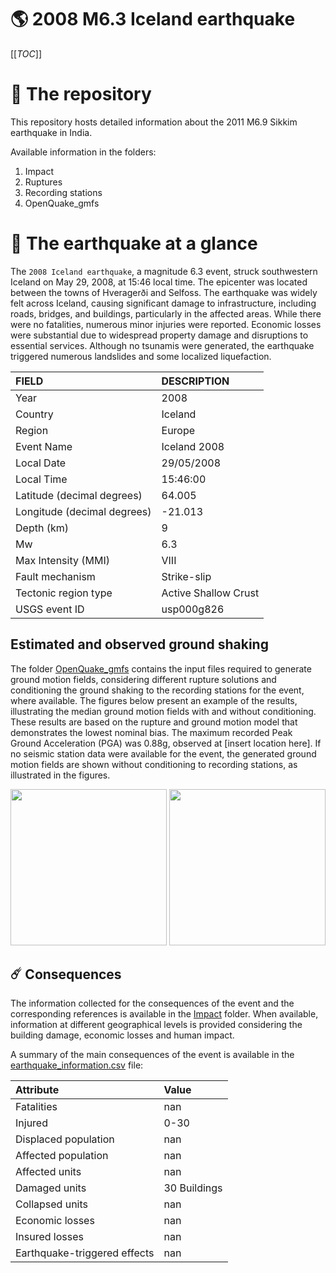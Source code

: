 # 🌎 2008 M6.3 Iceland earthquake
[[_TOC_]]

# 📂 The repository

This repository hosts detailed information about the 2011 M6.9 Sikkim earthquake in India.

Available information in the folders:

1. Impact
2. Ruptures
3. Recording stations
4. OpenQuake_gmfs


# 🚀 The earthquake at a glance 

The `2008 Iceland earthquake`, a magnitude 6.3 event, struck southwestern Iceland on May 29, 2008, at 15:46 local time. The epicenter was located between the towns of Hveragerði and Selfoss. The earthquake was widely felt across Iceland, causing significant damage to infrastructure, including roads, bridges, and buildings, particularly in the affected areas. While there were no fatalities, numerous minor injuries were reported. Economic losses were substantial due to widespread property damage and disruptions to essential services. Although no tsunamis were generated, the earthquake triggered numerous landslides and some localized liquefaction.

| FIELD | DESCRIPTION |
|:-------|:-------------|
| Year | 2008 |
| Country | Iceland |
| Region | Europe |
| Event Name | Iceland 2008 |
| Local Date | 29/05/2008 |
| Local Time | 15:46:00 |
| Latitude (decimal degrees) | 64.005 |
| Longitude (decimal degrees) | -21.013 |
| Depth (km) | 9 |
| Mw | 6.3 |
| Max Intensity (MMI) | VIII |
| Fault mechanism | Strike-slip |
| Tectonic region type | Active Shallow Crust |
| USGS event ID | usp000g826 |

## Estimated and observed ground shaking

The folder [OpenQuake_gmfs](./OpenQuake_gmfs/) contains the input files required to generate ground motion fields, considering different rupture solutions and conditioning the ground shaking to the recording stations for the event, where available. The figures below present an example of the results, illustrating the median ground motion fields with and without conditioning. These results are based on the rupture and ground motion model that demonstrates the lowest nominal bias. The maximum recorded Peak Ground Acceleration (PGA) was 0.88g, observed at [insert location here]. If no seismic station data were available for the event, the generated ground motion fields are shown without conditioning to recording stations, as illustrated in the figures.

<img src="./4.OpenQuake_gmfs/median_gmf_stations_none.png" height="250">
<img src="./4.OpenQuake_gmfs/median_gmf_stations_seismic.png" height="250">

## ☄️ Consequences

The information collected for the consequences of the event and the corresponding references is available in the [Impact](./Impact) folder. When available, information at different geographical levels is provided considering the building damage, economic losses and human impact.

A summary of the main consequences of the event is available in the [earthquake_information.csv](./earthquake_information.csv) file:

| Attribute | Value |
|:-------|:-------------|
| Fatalities | nan |
| Injured | 0-30 |
| Displaced population | nan |
| Affected population | nan |
| Affected units | nan |
| Damaged units | 30 Buildings |
| Collapsed units | nan |
| Economic losses | nan |
| Insured losses | nan |
| Earthquake-triggered effects | nan |